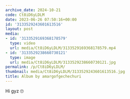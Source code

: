 ```yaml
---
archive_date: 2024-10-21
code: Ct8iD6yLDLM
date: 2023-06-26 07:50:16+00:00
id: '3133529243601613516'
layout: post
media:
- id: '3133529169368178579'
  type: video
  url: media/Ct8iD6yLDLM/3133529169368178579.mp4
- id: '3133529238660730121'
  type: image
  url: media/Ct8iD6yLDLM/3133529238660730121.jpg
permalink: /p/Ct8iD6yLDLM/
thumbnail: media/Ct8iD6yLDLM/3133529243601613516.jpg
title: Album by amargofgechechuri
---
```


Hi gyz 🙄
